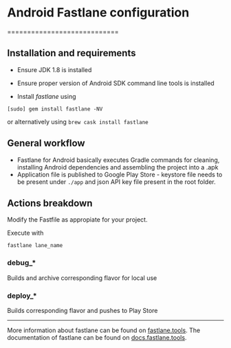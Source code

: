 # Android Fastlane configuration
============================

## Installation and requirements

* Ensure JDK 1.8 is installed

* Ensure proper version of Android SDK command line tools is installed

* Install _fastlane_ using
```
[sudo] gem install fastlane -NV
```
or alternatively using `brew cask install fastlane`


## General workflow

* Fastlane for Android basically executes Gradle commands for cleaning, installing Android dependencies and assembling the project into a .apk
* Application file is published to Google Play Store - keystore file needs to be present under `./app` and json API key file present in the root folder.


## Actions breakdown

Modify the Fastfile as appropiate for your project.

Execute with
```
fastlane lane_name
```

### debug_*
Builds and archive corresponding flavor for local use

### deploy_*
Builds corresponding flavor and pushes to Play Store

----
More information about fastlane can be found on [fastlane.tools](https://fastlane.tools).
The documentation of fastlane can be found on [docs.fastlane.tools](https://docs.fastlane.tools).
